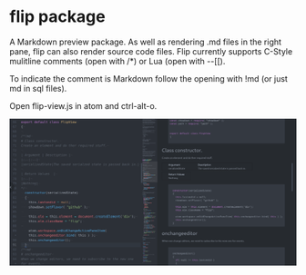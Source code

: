 # flip package

A Markdown preview package. As well as rendering .md files in the right pane, flip can also render source code files. Flip currently supports C-Style mulitline comments (open with /*) or Lua (open with --[[).

To indicate the comment is Markdown follow the opening with !md (or just md in sql files).

Open flip-view.js in atom and ctrl-alt-o.

![A screenshot of your package](flip.png)
